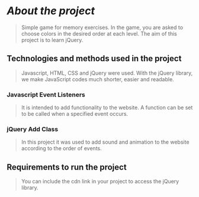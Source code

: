 # ***About the project***

>Simple game for memory exercises.
In the game, you are asked to choose colors in the desired order at each level.
The aim of this project is to learn jQuery.

## Technologies and methods used in the project

> Javascript, HTML, CSS and jQuery were used.
With the jQuery library, we make JavaScript codes much shorter, easier and readable.
### Javascript Event Listeners

>It is intended to add functionality to the website. A function can be set to be called when a specified event occurs.
### jQuery Add Class

>In this project it was used to add sound and animation to the website according to the order of events.

## Requirements to run the project

>You can include the cdn link in your project to access the jQuery library.
